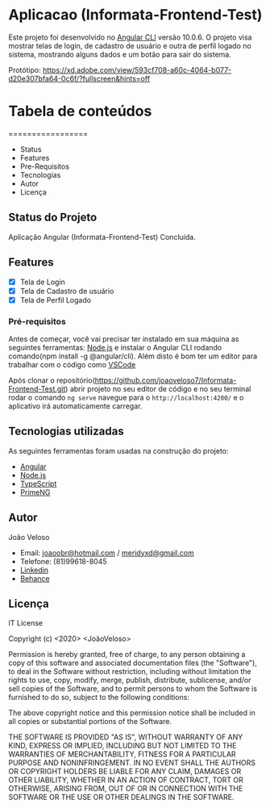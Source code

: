 # Aplicacao (Informata-Frontend-Test)

Este projeto foi desenvolvido no [Angular CLI](https://github.com/angular/angular-cli) versão 10.0.6.
O projeto visa mostrar telas de login, de cadastro de usuário e outra de perfil logado 
no sistema, mostrando alguns dados e um botão para sair do sistema. 

Protótipo: https://xd.adobe.com/view/593cf708-a60c-4064-b077-d20e307bfa64-0c6f/?fullscreen&hints=off


# Tabela de conteúdos
=================
<ul>
 <li>Status </li>
 <li>Features </li> 
 <li>Pre-Requisitos </li>  
 <li>Tecnologias  </li>
 <li>Autor </li>
 <li>Licença  </li>
</ul>

## Status do Projeto

Aplicação Angular (Informata-Frontend-Test) Concluída.

## Features

- [x] Tela de Login
- [x] Tela de Cadastro de usuário
- [x] Tela de Perfil Logado

### Pré-requisitos

Antes de começar, você vai precisar ter instalado em sua máquina as seguintes ferramentas:
[Node.js](https://nodejs.org/en/) e instalar o Angular CLI rodando comando(npm install -g @angular/cli). 
Além disto é bom ter um editor para trabalhar com o código como [VSCode](https://code.visualstudio.com/)

Após clonar o repositório(https://github.com/joaoveloso7/Informata-Frontend-Test.git) abrir projeto no
seu editor de código e no seu terminal rodar o comando `ng serve`  navegue para o `http://localhost:4200/`
e o aplicativo irá automaticamente carregar.

## Tecnologias utilizadas

As seguintes ferramentas foram usadas na construção do projeto:

- [Angular](https://angular.io/)
- [Node.js](https://nodejs.org/en/)
- [TypeScript](https://www.typescriptlang.org/)
- [PrimeNG](https://www.primefaces.org/primeng/)

## Autor

João Veloso
- Email: joaoobr@hotmail.com / meridyxd@gmail.com
- Telefone: (81)99618-8045
- [Linkedin](https://www.linkedin.com/in/joaoveloso13051995/)
- [Behance](https://www.behance.net/jaumveloso1)


## Licença

IT License

Copyright (c) <2020> <JoãoVeloso>

Permission is hereby granted, free of charge, to any person obtaining a copy
of this software and associated documentation files (the "Software"), to deal
in the Software without restriction, including without limitation the rights
to use, copy, modify, merge, publish, distribute, sublicense, and/or sell
copies of the Software, and to permit persons to whom the Software is
furnished to do so, subject to the following conditions:

The above copyright notice and this permission notice shall be included in all
copies or substantial portions of the Software.

THE SOFTWARE IS PROVIDED "AS IS", WITHOUT WARRANTY OF ANY KIND, EXPRESS OR
IMPLIED, INCLUDING BUT NOT LIMITED TO THE WARRANTIES OF MERCHANTABILITY,
FITNESS FOR A PARTICULAR PURPOSE AND NONINFRINGEMENT. IN NO EVENT SHALL THE
AUTHORS OR COPYRIGHT HOLDERS BE LIABLE FOR ANY CLAIM, DAMAGES OR OTHER
LIABILITY, WHETHER IN AN ACTION OF CONTRACT, TORT OR OTHERWISE, ARISING FROM,
OUT OF OR IN CONNECTION WITH THE SOFTWARE OR THE USE OR OTHER DEALINGS IN THE
SOFTWARE.
